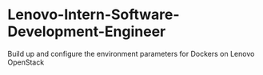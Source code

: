 # Lenovo-Intern-Software-Development-Engineer
Build up and configure the environment parameters for Dockers on Lenovo OpenStack
